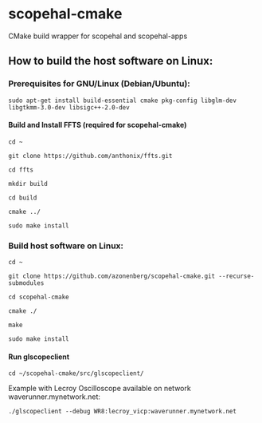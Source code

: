 # scopehal-cmake
CMake build wrapper for scopehal and scopehal-apps

## How to build the host software on Linux:

### Prerequisites for GNU/Linux (Debian/Ubuntu):

`sudo apt-get install build-essential cmake pkg-config libglm-dev libgtkmm-3.0-dev libsigc++-2.0-dev`

#### Build and Install FFTS (required for scopehal-cmake)
`cd ~`

`git clone https://github.com/anthonix/ffts.git`

`cd ffts`

`mkdir build`

`cd build`

`cmake ../`

`sudo make install`

### Build host software on Linux:

`cd ~`

`git clone https://github.com/azonenberg/scopehal-cmake.git --recurse-submodules`

`cd scopehal-cmake`

`cmake ./`

`make`

`sudo make install`

#### Run glscopeclient

`cd ~/scopehal-cmake/src/glscopeclient/`

Example with Lecroy Oscilloscope available on network waverunner.mynetwork.net:

`./glscopeclient --debug WR8:lecroy_vicp:waverunner.mynetwork.net`

